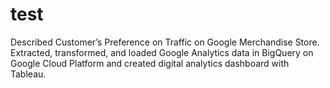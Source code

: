 # test
Described Customer’s Preference on Traffic on Google Merchandise Store.
Extracted, transformed, and loaded Google Analytics data in BigQuery on Google Cloud Platform and created digital analytics dashboard with Tableau.
